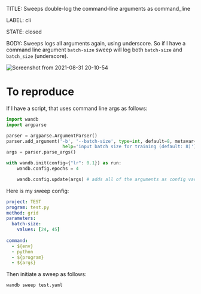 TITLE:
Sweeps double-log the command-line arguments as command_line

LABEL:
cli

STATE:
closed

BODY:
Sweeps logs all arguments again, using underscore. So if I have a command line argument `batch-size` sweep will log both `batch-size` and `batch_size` (underscore).

![Screenshot from 2021-08-31 20-10-54](https://user-images.githubusercontent.com/140710/131591726-897e975b-76e0-4578-b612-7bafbc51febf.png)

# To reproduce

If I have a script, that uses command line args as follows:

```python
import wandb
import argparse

parser = argparse.ArgumentParser()
parser.add_argument('-b', '--batch-size', type=int, default=8, metavar='N',
                     help='input batch size for training (default: 8)')
args = parser.parse_args()

with wandb.init(config={"lr": 0.1}) as run:
    wandb.config.epochs = 4

    wandb.config.update(args) # adds all of the arguments as config variables
```

Here is my sweep config:
```yaml
project: TEST
program: test.py
method: grid    
parameters:
  batch-size: 
    values: [24, 45]
      
command:
  - ${env}
  - python
  - ${program}
  - ${args}
```

Then initiate a sweep as follows:
```python
wandb sweep test.yaml
```

